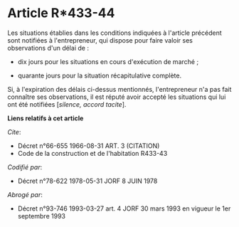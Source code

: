 # Article R*433-44

Les situations établies dans les conditions indiquées à l'article précédent sont notifiées à l'entrepreneur, qui dispose pour
faire valoir ses observations d'un délai de :

- dix jours pour les situations en cours d'exécution de marché ;

- quarante jours pour la situation récapitulative complète.

Si, à l'expiration des délais ci-dessus mentionnés, l'entrepreneur n'a pas fait connaître ses observations, il est réputé
avoir accepté les situations qui lui ont été notifiées [*silence, accord tacite*].

**Liens relatifs à cet article**

_Cite_:

  - Décret n°66-655 1966-08-31 ART. 3 (CITATION)
  - Code de la construction et de l'habitation R433-43

_Codifié par_:

  - Décret n°78-622 1978-05-31 JORF 8 JUIN 1978

_Abrogé par_:

  - Décret n°93-746 1993-03-27 art. 4 JORF 30 mars 1993 en vigueur le 1er septembre 1993
